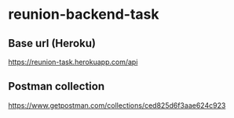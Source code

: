 # reunion-backend-task

## Base url (Heroku)
https://reunion-task.herokuapp.com/api

## Postman collection
https://www.getpostman.com/collections/ced825d6f3aae624c923
